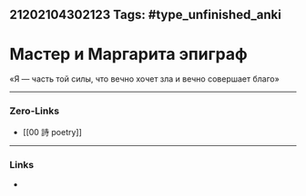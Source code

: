 21202104302123
Tags: #type_unfinished_anki
---
# Мастер и Маргарита  эпиграф

«Я — часть той силы, что вечно хочет зла и вечно совершает благо»

---
### Zero-Links
- [[00 詩 poetry]]
---
### Links
-